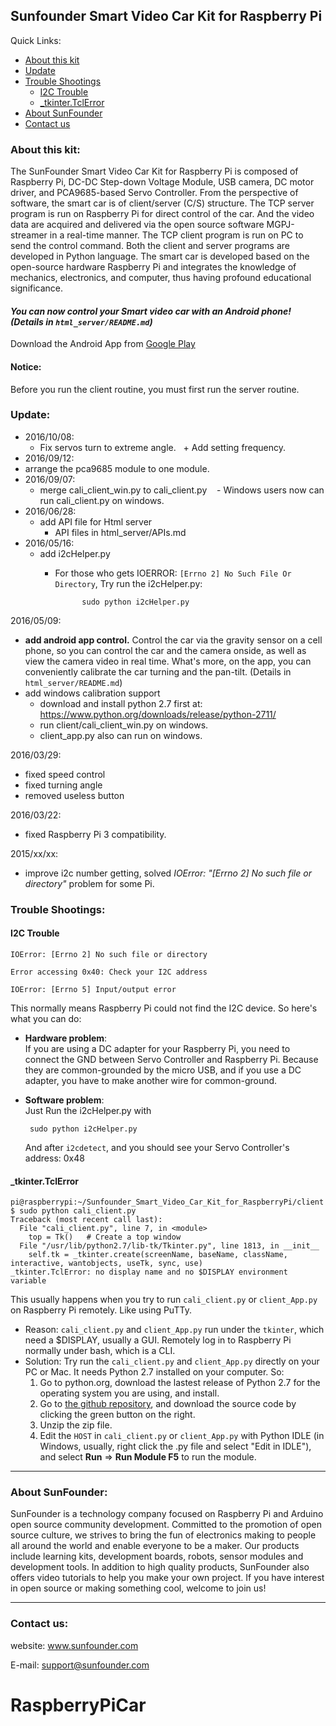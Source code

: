 ## Sunfounder Smart Video Car Kit for Raspberry Pi

Quick Links:

 * [About this kit](#about_this_kit)
 * [Update](#update)
 * [Trouble Shootings](#trouble)
    * [I2C Trouble](#i2c_trouble)
    * [_tkinter.TclError](#tkinter.tclerror)
 * [About SunFounder](#about_sunfounder)
 * [Contact us](#contact_us)

<a id="about_this_kit"></a>
### About this kit:
The SunFounder Smart Video Car Kit for Raspberry Pi is composed of Raspberry Pi, DC-DC Step-down Voltage Module, USB camera, DC motor driver, and PCA9685-based Servo Controller. From the perspective of software, the smart car is of client/server (C/S) structure. The TCP server program is run on Raspberry Pi for direct control of the car. And the video data are acquired and delivered via the open source software MGPJ-streamer in a real-time manner. The TCP client program is run on PC to send the control command. Both the client and server programs are developed in Python language. The smart car is developed based on the open-source hardware Raspberry Pi and integrates the knowledge of mechanics, electronics, and computer, thus having profound educational significance. 

#### *You can now control your Smart video car with an Android phone! (Details in `html_server/README.md`)*
Download the Android App from [Google Play](https://play.google.com/store/apps/details?id=appinventor.ai_cavonxx.SunFounder_Smart_Video_Car)

#### Notice:
Before you run the client routine, you must first run the server routine.

<a id="update"></a>
### Update:
- 2016/10/08:
  - Fix servos turn to extreme angle.
    + Add setting frequency.
- 2016/09/12:
 - arrange the pca9685 module to one module.
- 2016/09/07:
  - merge cali_client_win.py to cali_client.py
    - Windows users now can run cali_client.py on windows.
- 2016/06/28:
  - add API file for Html server
    - API files in html_server/APIs.md
- 2016/05/16:
  - add i2cHelper.py
    - For those who gets IOERROR: `[Errno 2] No Such File Or Directory`, Try run the i2cHelper.py:

                sudo python i2cHelper.py

2016/05/09:
 - **add android app control.** 
	Control the car via the gravity sensor on a cell phone, so you can control the car and the camera onside, as well as view the camera video in real time. What's more, on the app, you can conveniently calibrate the car turning and the pan-tilt. (Details in `html_server/README.md`)
 - add windows calibration support
 	- download and install python 2.7 first at: https://www.python.org/downloads/release/python-2711/
 	- run client/cali_client_win.py on windows.
 	- client_app.py also can run on windows.

2016/03/29:
 - fixed speed control
 - fixed turning angle
 - removed useless button

2016/03/22:
 - fixed Raspberry Pi 3 compatibility.

2015/xx/xx:
 - improve i2c number getting, 
solved *IOError: "[Errno 2] No such file or directory"* problem for some Pi.

<a id="trouble"></a>
### Trouble Shootings:
<a id="i2c_trouble"></a>
#### I2C Trouble

	IOError: [Errno 2] No such file or directory
	
	Error accessing 0x40: Check your I2C address
	
	IOError: [Errno 5] Input/output error

This normally means Raspberry Pi could not find the I2C device. So here's what you can do:
 - **Hardware problem**:<br>
 	If you are using a DC adapter for your Raspberry Pi, you need to connect the GND between Servo Controller and Raspberry Pi. Because they are common-grounded by the micro USB, and if you use a DC adapter, you have to make another wire for common-ground.
 - **Software problem**:<br>
 	Just Run the i2cHelper.py with

 		sudo python i2cHelper.py
 	And after `i2cdetect`, and you should see your Servo Controller's address: 0x48

<a id="tkinter.tclerror"></a>
#### _tkinter.TclError

    pi@raspberrypi:~/Sunfounder_Smart_Video_Car_Kit_for_RaspberryPi/client $ sudo python cali_client.py
    Traceback (most recent call last):
      File "cali_client.py", line 7, in <module>
        top = Tk()   # Create a top window
      File "/usr/lib/python2.7/lib-tk/Tkinter.py", line 1813, in __init__
        self.tk = _tkinter.create(screenName, baseName, className, interactive, wantobjects, useTk, sync, use)
    _tkinter.TclError: no display name and no $DISPLAY environment variable

 This usually happens when you try to run `cali_client.py` or `client_App.py` on Raspberry Pi remotely. Like using PuTTy.
  - Reason:
    `cali_client.py` and `client_App.py` run under the `tkinter`, which need a $DISPLAY, usually a GUI. Remotely log in to Raspberry Pi normally under bash, which is a CLI.
  - Solution:
    Try run the `cali_client.py` and `client_App.py` directly on your PC or Mac. It needs Python 2.7 installed on your computer. So:
    1. Go to python.org, download the lastest release of Python 2.7 for the operating system you are using, and install.
    2. Go to [the github repository](https://github.com/sunfounder/Sunfounder_Smart_Video_Car_Kit_for_RaspberryPi), and download the source code by clicking the green button on the right.
    3. Unzip the zip file.
    4. Edit the `HOST` in `cali_client.py` or `client_App.py` with Python IDLE (in Windows, usually, right click the .py file and select "Edit in IDLE"), and select **Run** => **Run Module   F5** to run the module.

----------------------------------------------
<a id="about_sunfounder"></a>
### About SunFounder:
SunFounder is a technology company focused on Raspberry Pi and Arduino open source community development. Committed to the promotion of open source culture, we strives to bring the fun of electronics making to people all around the world and enable everyone to be a maker. Our products include learning kits, development boards, robots, sensor modules and development tools. In addition to high quality products, SunFounder also offers video tutorials to help you make your own project. If you have interest in open source or making something cool, welcome to join us!

----------------------------------------------
<a id="contact_us"></a>
### Contact us:
website:
	www.sunfounder.com

E-mail:
	support@sunfounder.com
# RaspberryPiCar
